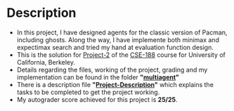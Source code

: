 # Description
- In this project, I have designed agents for the classic version of Pacman, including ghosts. Along the way, I have implemente both minimax and expectimax search and tried my hand at evaluation function design.
- This is the solution for [Project-2](http://ai.berkeley.edu/multiagent.html) of the [CSE-188](http://ai.berkeley.edu/home.html) course for University of California, Berkeley.
- Details regarding the files, working of the project, grading and my implementation can be found in the folder **"[multiagent](multiagent)"**
- There is a description file **"[Project-Description](Project-Description.pdf)"** which explains the tasks to be completed to get the project working.
- My autograder score achieved for this project is **25/25**.

